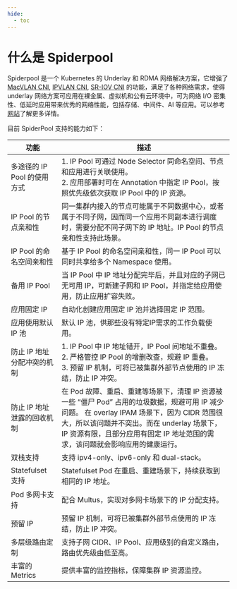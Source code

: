 ```yaml
---
hide:
  - toc
---
```


# 什么是 Spiderpool

Spiderpool 是一个 Kubernetes 的 Underlay 和 RDMA 网络解决方案，它增强了 [MacVLAN CNI](https://github.com/containernetworking/plugins/tree/main/plugins/main/macvlan), [IPVLAN CNI](https://github.com/containernetworking/plugins/tree/main/plugins/main/ipvlan), [SR-IOV CNI](https://github.com/k8snetworkplumbingwg/sriov-cni) 的功能，满足了各种网络需求，使得 underlay 网络方案可应用在裸金属、虚拟机和公有云环境中，可为网络 I/O 密集性、低延时应用带来优秀的网络性能，包括存储、中间件、AI 等应用。可以参考[网站](https://spidernet-io.github.io/spiderpool/latest/)了解更多详情。

目前 SpiderPool 支持的能力如下：

| 功能 | 描述 |
| --- | ---- |
| 多途径的 IP Pool 的使用方式 | 1. IP Pool 可通过 Node Selector 同命名空间、节点和应用进行关联使用。 <br />2. 应用部署时可在 Annotation 中指定 IP Pool，按照优先级依次获取 IP Pool 中的 IP 资源。|
| IP Pool 的节点亲和性 | 同一集群内接入的节点可能属于不同数据中心，或者属于不同子网，因而同一个应用不同副本进行调度时，需要分配不同子网下的 IP 地址。IP Pool 的节点亲和性支持此场景。 |
| IP Pool 的命名空间亲和性 |  基于 IP Pool 的命名空间亲和性，同一 IP Pool 可以同时共享给多个 Namespace 使用。|
| 备用 IP Pool | 当 IP Pool 中 IP 地址分配完毕后，并且对应的子网已无可用 IP，可新建子网和 IP Pool，并指定给应用使用，防止应用扩容失败。|
| 应用固定 IP | 自动化创建应用固定 IP 池并选择固定 IP 范围。 |
| 应用使用默认 IP 池 | 默认 IP 池，供那些没有特定IP需求的工作负载使用。|
| 防止 IP 地址分配冲突的机制  | 1. IP Pool 中 IP 地址错开，IP Pool 间地址不重叠。 <br />2. 严格管控 IP Pool 的增删改查，规避 IP 重叠。 <br />3. 预留 IP 机制，可将已被集群外部节点使用的 IP 冻结，防止 IP 冲突。|
| 防止 IP 地址泄露的回收机制  | 在 Pod 故障、重启、重建等场景下，清理 IP 资源被一些 “僵尸 Pod” 占用的垃圾数据，规避可用 IP 减少问题。 在 overlay IPAM 场景下，因为 CIDR 范围很大，所以该问题并不突出。而在 underlay 场景下，IP 资源有限，且部分应用有固定 IP 地址范围的需求，该问题就会影响应用的健康运行。 |
| 双栈支持 | 支持 ipv4-only、ipv6-only 和 dual-stack。|
| Statefulset 支持 | Statefulset Pod 在重启、重建场景下，持续获取到相同的 IP 地址。|
| Pod 多网卡支持 | 配合 Multus，实现对多网卡场景下的 IP 分配支持。|
| 预留 IP | 预留 IP 机制，可将已被集群外部节点使用的 IP 冻结，防止 IP 冲突。|
| 多层级路由定制 | 支持子网 CIDR、IP Pool、应用级别的自定义路由，路由优先级由低至高。|
| 丰富的 Metrics | 提供丰富的监控指标，保障集群 IP 资源监控。|
